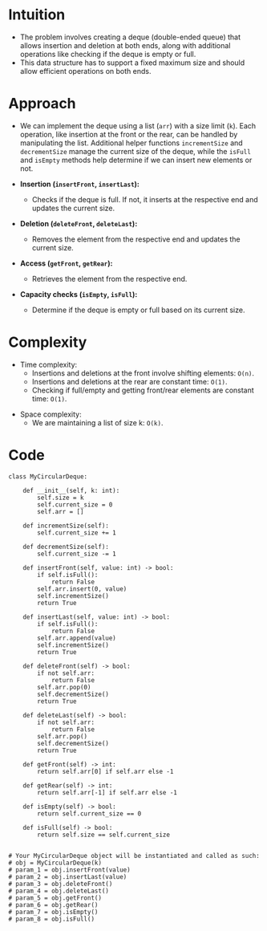 # Intuition
- The problem involves creating a deque (double-ended queue) that allows insertion and deletion at both ends, along with additional operations like checking if the deque is empty or full.
- This data structure has to support a fixed maximum size and should allow efficient operations on both ends.
<!-- Describe your first thoughts on how to solve this problem. -->

# Approach
- We can implement the deque using a list (`arr`) with a size limit (`k`). Each operation, like insertion at the front or the rear, can be handled by manipulating the list. Additional helper functions `incrementSize` and `decrementSize` manage the current size of the deque, while the `isFull` and `isEmpty` methods help determine if we can insert new elements or not.

- **Insertion (`insertFront`, `insertLast`):**
  - Checks if the deque is full. If not, it inserts at the respective end and updates the current size.
- **Deletion (`deleteFront`, `deleteLast`):**
  - Removes the element from the respective end and updates the current size.
- **Access (`getFront`, `getRear`):**
  - Retrieves the element from the respective end.
- **Capacity checks (`isEmpty`, `isFull`):**
  - Determine if the deque is empty or full based on its current size.
<!-- Describe your approach to solving the problem. -->

# Complexity
- Time complexity:
  - Insertions and deletions at the front involve shifting elements: `O(n)`.
  - Insertions and deletions at the rear are constant time: `O(1)`.
  - Checking if full/empty and getting front/rear elements are constant time: `O(1)`.
<!-- Add your time complexity here, e.g. $$O(n)$$ -->

- Space complexity:
  - We are maintaining a list of size k: `O(k)`.
<!-- Add your space complexity here, e.g. $$O(n)$$ -->

# Code
```python3 []
class MyCircularDeque:

    def __init__(self, k: int):
        self.size = k
        self.current_size = 0
        self.arr = []

    def incrementSize(self):
        self.current_size += 1

    def decrementSize(self):
        self.current_size -= 1

    def insertFront(self, value: int) -> bool:
        if self.isFull():
            return False
        self.arr.insert(0, value)
        self.incrementSize()
        return True

    def insertLast(self, value: int) -> bool:
        if self.isFull():
            return False
        self.arr.append(value)
        self.incrementSize()
        return True

    def deleteFront(self) -> bool:
        if not self.arr:
            return False
        self.arr.pop(0)
        self.decrementSize()
        return True

    def deleteLast(self) -> bool:
        if not self.arr:
            return False
        self.arr.pop()
        self.decrementSize()
        return True

    def getFront(self) -> int:
        return self.arr[0] if self.arr else -1

    def getRear(self) -> int:
        return self.arr[-1] if self.arr else -1

    def isEmpty(self) -> bool:
        return self.current_size == 0

    def isFull(self) -> bool:
        return self.size == self.current_size


# Your MyCircularDeque object will be instantiated and called as such:
# obj = MyCircularDeque(k)
# param_1 = obj.insertFront(value)
# param_2 = obj.insertLast(value)
# param_3 = obj.deleteFront()
# param_4 = obj.deleteLast()
# param_5 = obj.getFront()
# param_6 = obj.getRear()
# param_7 = obj.isEmpty()
# param_8 = obj.isFull()
```